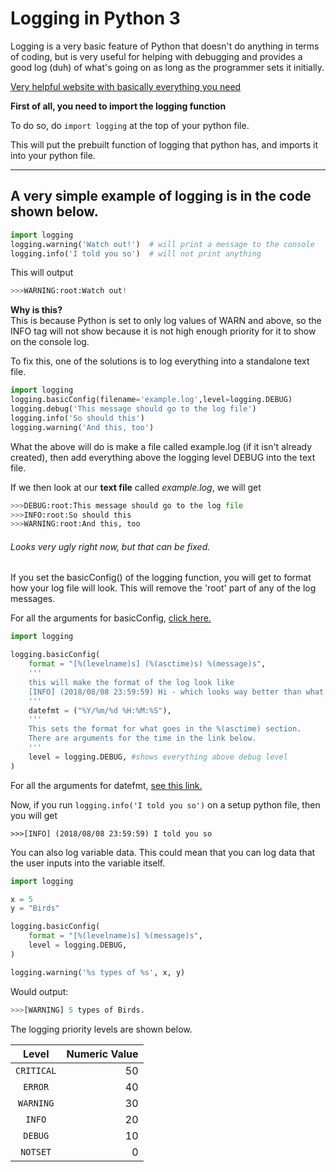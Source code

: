 # Logging in Python 3

Logging is a very basic feature of Python that doesn't do anything in terms of coding, but is very useful for helping with debugging and provides a good log (duh) of what's going on as long as the programmer sets it initially.

[Very helpful website with basically everything you need](https://docs.python.org/3/howto/logging.html)

**First of all, you need to import the logging function**

To do so, do `import logging` at the top of your python file.

This will put the prebuilt function of logging that python has, and imports it into your python file.

---

## A very simple example of logging is in the code shown below.

```Python
import logging
logging.warning('Watch out!')  # will print a message to the console
logging.info('I told you so')  # will not print anything
```
This will output
```python
>>>WARNING:root:Watch out!
```
**Why is this?**  
This is because Python is set to only log values of WARN and above, so the INFO tag will not show because it is not high enough priority for it to show on the console log.

To fix this, one of the solutions is to log everything into a standalone text file.

```python
import logging
logging.basicConfig(filename='example.log',level=logging.DEBUG)
logging.debug('This message should go to the log file')
logging.info('So should this')
logging.warning('And this, too')
```

What the above will do is make a file called example.log (if it isn't already created), then add everything above the logging level DEBUG into the text file.

If we then look at our **text file** called *example.log*, we will get

```python
>>>DEBUG:root:This message should go to the log file
>>>INFO:root:So should this
>>>WARNING:root:And this, too
```
###### Looks very ugly right now, but that can be fixed.

If you set the basicConfig() of the logging function, you will get to format how your log file will look. This will remove the 'root' part of any of the log messages.

For all the arguments for basicConfig, [click here.](https://docs.python.org/3/library/logging.html#logrecord-attributes)

```python
import logging

logging.basicConfig(
    format = "[%(levelname)s] (%(asctime)s) %(message)s",
    '''
    this will make the format of the log look like
    [INFO] (2018/08/08 23:59:59) Hi - which looks way better than what was shown above.
    '''
    datefmt = ("%Y/%m/%d %H:%M:%S"),
    '''
    This sets the format for what goes in the %(asctime) section.
    There are arguments for the time in the link below.
    '''
    level = logging.DEBUG, #shows everything above debug level
)
```

For all the arguments for datefmt, [see this link.](https://docs.python.org/2/library/time.html#time.strftime)

Now, if you run `logging.info('I told you so')` on a setup python file, then you will get

```
>>>[INFO] (2018/08/08 23:59:59) I told you so
```

You can also log variable data. This could mean that you can log data that the user inputs into the variable itself.

```python
import logging

x = 5
y = "Birds"

logging.basicConfig(
    format = "[%(levelname)s] %(message)s",
    level = logging.DEBUG,
)

logging.warning('%s types of %s', x, y)
```

Would output:

```python
>>>[WARNING] 5 types of Birds.
```

The logging priority levels are shown below.

| Level | Numeric Value |
| :---: | ---: |
| `CRITICAL` | 50 |
| `ERROR` | 40 |
| `WARNING` | 30 |
| `INFO` | 20 |
| `DEBUG` | 10 |
| `NOTSET` | 0 |
